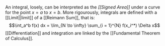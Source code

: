 An integral, losely, can be interpreted as the *[[Signed Area]]* under a curve for the point $x = a$ to $x = b$. More rigourously, integrals are defined with a [[Limit||limit]] of a [[Reimann Sum]], that is:
$$\int_a^b f(x) dx = \lim_{N \to \infty} \sum_{i = 1}^{N} 
f(x_i^*) \Delta x$$
[[Differentiation]] and integration are linked by the [[Fundamental Theorem of Calculus]].